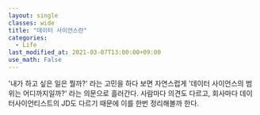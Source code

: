 ```yaml
---
layout: single
classes: wide
title: "데이터 사이언스란"
categories:
  - Life
last_modified_at: 2021-03-07T13:00:00+09:00
use_math: False
---
```


'내가 하고 싶은 일은 뭘까?' 라는 고민을 하다 보면 자연스럽게 '데이터 사이언스의 범위는 어디까지일까?' 라는 의문으로 흘러간다. 사람마다 의견도 다르고, 회사마다 데이터사이언티스트의 JD도 다르기 때문에 이를 한번 정리해볼까 한다.

